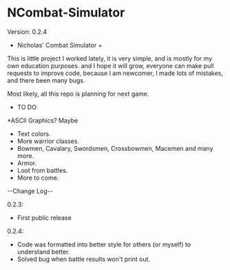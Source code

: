 NCombat-Simulator
=================
Version: 0.2.4

+ Nicholas' Combat Simulator +

This is little project I worked lately, it is very simple, and is mostly for my own education purposes. 
and I hope it will grow, everyone can make pull requests to improve code, because I am newcomer, I made lots of mistakes, and there been many bugs.

Most likely, all this repo is planning for next game.

   - TO DO 
   
  *ASCII Graphics? Maybe
* Text colors.
 * More warrior classes.
* Bowmen, Cavalary, Swordsmen, Crossbowmen, Macemen and many more.
* Armor.
* Loot from battles.
* More to come.


--Change Log--

0.2.3:
- First public release

0.2.4:
* Code was formatted into better style for others (or myself) to understand better.
* Solved bug when battle results won't print out.
